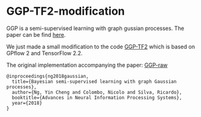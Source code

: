 # GGP-TF2-modification

GGP is a semi-supervised learning with graph gussian processes. The paper can be find [here](https://arxiv.org/abs/1809.04379).

We just made a small modification to the code [GGP-TF2](https://github.com/FelixOpolka/GGP-TF2) which is based on GPflow 2 and TensorFlow 2.2.

The original implementation accompanying the paper: [GGP-raw](https://github.com/yincheng/GGP)

```
@inproceedings{ng2018gaussian,
  title={Bayesian semi-supervised learning with graph Gaussian processes},
  author={Ng, Yin Cheng and Colombo, Nicolo and Silva, Ricardo},
  booktitle={Advances in Neural Information Processing Systems},
  year={2018}
}
```
